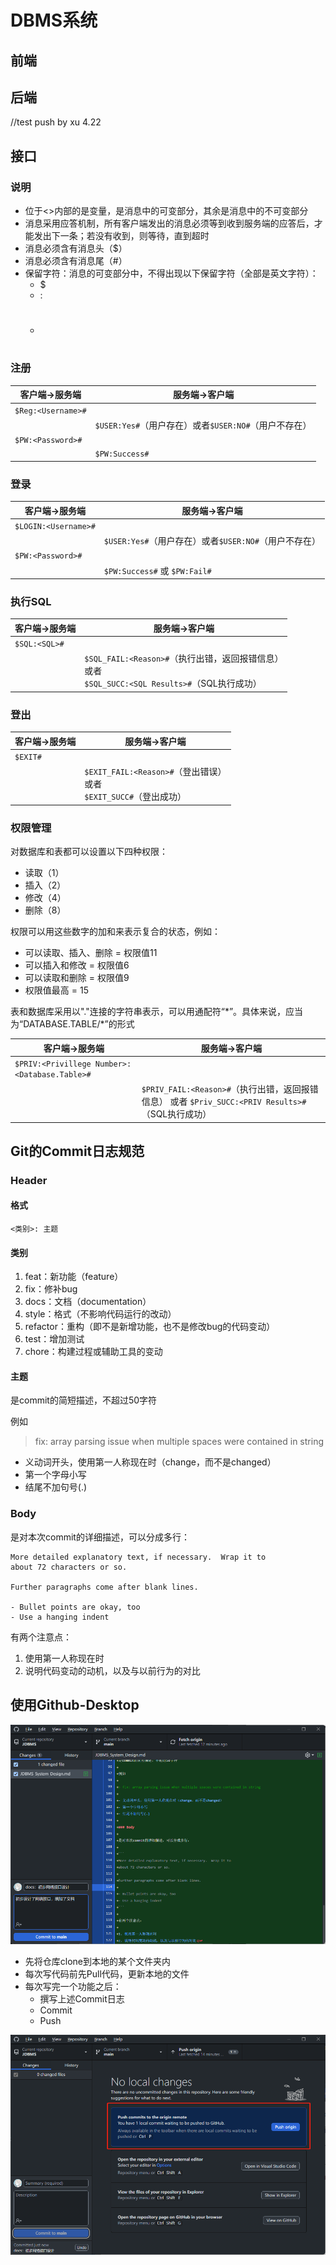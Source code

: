 # DBMS系统

## 前端

## 后端
//test push by xu 4.22
## 接口

### 说明

* 位于<>内部的是变量，是消息中的可变部分，其余是消息中的不可变部分
* 消息采用应答机制，所有客户端发出的消息必须等到收到服务端的应答后，才能发出下一条；若没有收到，则等待，直到超时
* 消息必须含有消息头（$）
* 消息必须含有消息尾（#）
* 保留字符：消息的可变部分中，不得出现以下保留字符（全部是英文字符）：
  * $
  * :
  * #

### 注册

| 客户端->服务端     | 服务端->客户端                                        |
| ------------------ | ----------------------------------------------------- |
| `$Reg:<Username>#` |                                                       |
|                    | `$USER:Yes#`（用户存在）或者`$USER:NO#`（用户不存在） |
| `$PW:<Password>#`  |                                                       |
|                    | `$PW:Success#`                                        |

### 登录

| 客户端->服务端           | 服务端->客户端                                               |
| ------------------------ | ------------------------------------------------------------ |
| ```$LOGIN:<Username>#``` |                                                              |
|                          | ```$USER:Yes#```（用户存在）或者```$USER:NO#```（用户不存在） |
| ```$PW:<Password>#```    |                                                              |
|                          | ```$PW:Success#``` 或 ```$PW:Fail#```                        |

### 执行SQL

| 客户端->服务端   | 服务端->客户端                                      |
| ---------------- | --------------------------------------------------- |
| `$SQL:<SQL>#` |                                                     |
|                  | `$SQL_FAIL:<Reason>#`（执行出错，返回报错信息）<br />或者<br />`$SQL_SUCC:<SQL Results>#`（SQL执行成功） |

### 登出

| 客户端->服务端 | 服务端->客户端                                               |
| -------------- | ------------------------------------------------------------ |
| `$EXIT#`       |                                                              |
|                | `$EXIT_FAIL:<Reason>#`（登出错误）<br /> 或者 <br />`$EXIT_SUCC#`（登出成功） |

### 权限管理

对数据库和表都可以设置以下四种权限：

* 读取（1）
* 插入（2）
* 修改（4）
* 删除（8）

权限可以用这些数字的加和来表示复合的状态，例如：

* 可以读取、插入、删除 = 权限值11
* 可以插入和修改 = 权限值6
* 可以读取和删除 = 权限值9
* 权限值最高 = 15

表和数据库采用以"."连接的字符串表示，可以用通配符“*”。具体来说，应当为“DATABASE.TABLE/\*”的形式

| 客户端->服务端                                | 服务端->客户端                                               |
| --------------------------------------------- | ------------------------------------------------------------ |
| `$PRIV:<Privillege Number>:<Database.Table>#` |                                                              |
|                                               | `$PRIV_FAIL:<Reason>#`（执行出错，返回报错信息） 或者 `$Priv_SUCC:<PRIV Results>#`（SQL执行成功） |

## Git的Commit日志规范

### Header

#### 格式

`<类别>: 主题`

#### 类别

1. feat：新功能（feature）
2. fix：修补bug
3. docs：文档（documentation）
4. style：格式（不影响代码运行的改动）
5. refactor：重构（即不是新增功能，也不是修改bug的代码变动）
6. test：增加测试
7. chore：构建过程或辅助工具的变动

#### 主题

是commit的简短描述，不超过50字符

例如

> fix: array parsing issue when multiple spaces were contained in string

- 义动词开头，使用第一人称现在时（change，而不是changed）
- 第一个字母小写
- 结尾不加句号(.)

### Body

是对本次commit的详细描述，可以分成多行：

```
More detailed explanatory text, if necessary.  Wrap it to 
about 72 characters or so. 

Further paragraphs come after blank lines.

- Bullet points are okay, too
- Use a hanging indent
```

有两个注意点：

1. 使用第一人称现在时
2. 说明代码变动的动机，以及与以前行为的对比

## 使用Github-Desktop

![image-20230422153041372](image-20230422153041372.png)

* 先将仓库clone到本地的某个文件夹内
* 每次写代码前先Pull代码，更新本地的文件
* 每次写完一个功能之后：
  * 撰写上述Commit日志
  * Commit
  * Push

![image-20230422153217572](image-20230422153217572.png)